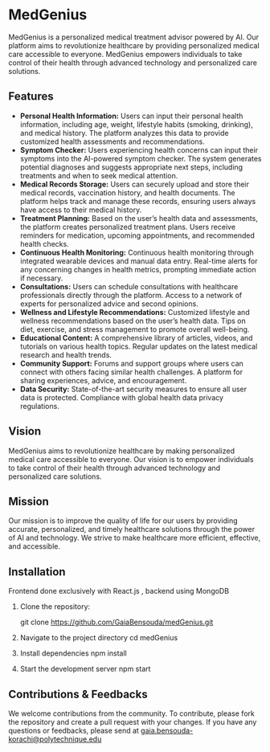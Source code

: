 # MedGenius

MedGenius is a personalized medical treatment advisor powered by AI. Our platform aims to revolutionize healthcare by providing personalized medical care accessible to everyone. MedGenius empowers individuals to take control of their health through advanced technology and personalized care solutions.

## Features

- **Personal Health Information:** Users can input their personal health information, including age, weight, lifestyle habits (smoking, drinking), and medical history. The platform analyzes this data to provide customized health assessments and recommendations.
- **Symptom Checker:** Users experiencing health concerns can input their symptoms into the AI-powered symptom checker. The system generates potential diagnoses and suggests appropriate next steps, including treatments and when to seek medical attention.
- **Medical Records Storage:** Users can securely upload and store their medical records, vaccination history, and health documents. The platform helps track and manage these records, ensuring users always have access to their medical history.
- **Treatment Planning:** Based on the user’s health data and assessments, the platform creates personalized treatment plans. Users receive reminders for medication, upcoming appointments, and recommended health checks.
- **Continuous Health Monitoring:** Continuous health monitoring through integrated wearable devices and manual data entry. Real-time alerts for any concerning changes in health metrics, prompting immediate action if necessary.
- **Consultations:** Users can schedule consultations with healthcare professionals directly through the platform. Access to a network of experts for personalized advice and second opinions.
- **Wellness and Lifestyle Recommendations:** Customized lifestyle and wellness recommendations based on the user’s health data. Tips on diet, exercise, and stress management to promote overall well-being.
- **Educational Content:** A comprehensive library of articles, videos, and tutorials on various health topics. Regular updates on the latest medical research and health trends.
- **Community Support:** Forums and support groups where users can connect with others facing similar health challenges. A platform for sharing experiences, advice, and encouragement.
- **Data Security:** State-of-the-art security measures to ensure all user data is protected. Compliance with global health data privacy regulations.

## Vision

MedGenius aims to revolutionize healthcare by making personalized medical care accessible to everyone. Our vision is to empower individuals to take control of their health through advanced technology and personalized care solutions.

## Mission

Our mission is to improve the quality of life for our users by providing accurate, personalized, and timely healthcare solutions through the power of AI and technology. We strive to make healthcare more efficient, effective, and accessible.

## Installation 
Frontend done exclusively with React.js , backend using MongoDB
1. Clone the repository:
   
   git clone https://github.com/GaiaBensouda/medGenius.git

2. Navigate to the project directory
   cd medGenius

3. Install dependencies
    npm install

4. Start the development server
   npm start

## Contributions & Feedbacks

We welcome contributions from the community. To contribute, please fork the repository and create a pull request with your changes. If you have any questions or feedbacks, please send at gaia.bensouda-korachi@polytechnique.edu


